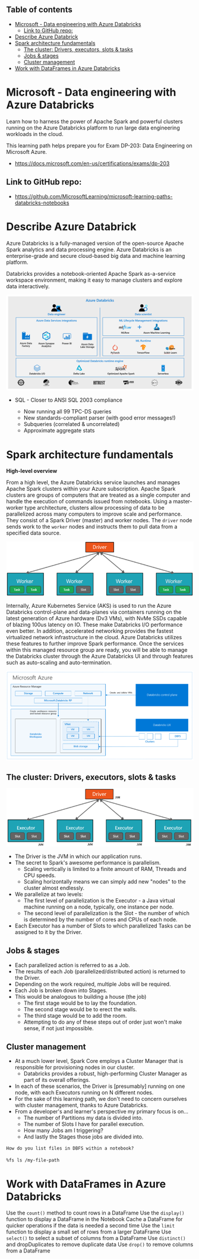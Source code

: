 

<!-- TOC ignore:true -->
## Table of contents

<!-- TOC -->

- [Microsoft - Data engineering with Azure Databricks](#microsoft---data-engineering-with-azure-databricks)
  - [Link to GitHub repo:](#link-to-github-repo)
- [Describe Azure Databrick](#describe-azure-databrick)
- [Spark architecture fundamentals](#spark-architecture-fundamentals)
  - [The cluster: Drivers, executors, slots & tasks](#the-cluster-drivers-executors-slots--tasks)
  - [Jobs & stages](#jobs--stages)
  - [Cluster management](#cluster-management)
- [Work with DataFrames in Azure Databricks](#work-with-dataframes-in-azure-databricks)

<!-- /TOC -->

# Microsoft - Data engineering with Azure Databricks

Learn how to harness the power of Apache Spark and powerful clusters running on the Azure Databricks platform to run large data engineering workloads in the cloud.

This learning path helps prepare you for Exam DP-203: Data Engineering on Microsoft Azure.

- https://docs.microsoft.com/en-us/certifications/exams/dp-203

## Link to GitHub repo:

- https://github.com/MicrosoftLearning/microsoft-learning-paths-databricks-notebooks

# Describe Azure Databrick

Azure Databricks is a fully-managed version of the open-source Apache Spark analytics and data processing engine. Azure Databricks is an enterprise-grade and secure cloud-based big data and machine learning platform.

Databricks provides a notebook-oriented Apache Spark as-a-service workspace environment, making it easy to manage clusters and explore data interactively.

![azdb1](img/azure-databricks.png)

- SQL - Closer to ANSI SQL 2003 compliance

  - Now running all 99 TPC-DS queries
  - New standards-compliant parser (with good error messages!)
  - Subqueries (correlated & uncorrelated)
  - Approximate aggregate stats


# Spark architecture fundamentals

**High-level overview**

From a high level, the Azure Databricks service launches and manages Apache Spark clusters within your Azure subscription. Apache Spark clusters are groups of computers that are treated as a single computer and handle the execution of commands issued from notebooks. Using a master-worker type architecture, clusters allow processing of data to be parallelized across many computers to improve scale and performance. They consist of a Spark Driver (master) and worker nodes. The `driver` node sends work to the `worker` nodes and instructs them to pull data from a specified data source.

![img2](img/apache-spark-physical-cluster.png)

Internally, Azure Kubernetes Service (AKS) is used to run the Azure Databricks control-plane and data-planes via containers running on the latest generation of Azure hardware (Dv3 VMs), with NvMe SSDs capable of blazing 100us latency on IO. These make Databricks I/O performance even better. In addition, accelerated networking provides the fastest virtualized network infrastructure in the cloud. Azure Databricks utilizes these features to further improve Spark performance. Once the services within this managed resource group are ready, you will be able to manage the Databricks cluster through the Azure Databricks UI and through features such as auto-scaling and auto-termination.

![img3](img/azure-databricks-architecture.png)

## The cluster: Drivers, executors, slots & tasks

![img4](img/spark-cluster-slots.png)

- The Driver is the JVM in which our application runs.
- The secret to Spark's awesome performance is parallelism.
    - Scaling vertically is limited to a finite amount of RAM, Threads and CPU speeds.
    - Scaling horizontally means we can simply add new "nodes" to the cluster almost endlessly.
- We parallelize at two levels:
    - The first level of parallelization is the Executor - a Java virtual machine running on a node, typically, one instance per node.
    - The second level of parallelization is the Slot - the number of which is determined by the number of cores and CPUs of each node.
- Each Executor has a number of Slots to which parallelized Tasks can be assigned to it by the Driver.


## Jobs & stages

- Each parallelized action is referred to as a Job.
- The results of each Job (parallelized/distributed action) is returned to the Driver.
- Depending on the work required, multiple Jobs will be required.
- Each Job is broken down into Stages.
- This would be analogous to building a house (the job)
    - The first stage would be to lay the foundation.
    - The second stage would be to erect the walls.
    - The third stage would be to add the room.
    - Attempting to do any of these steps out of order just won't make sense, if not just impossible.

## Cluster management

- At a much lower level, Spark Core employs a Cluster Manager that is responsible for provisioning nodes in our cluster.
  - Databricks provides a robust, high-performing Cluster Manager as part of its overall offerings.
- In each of these scenarios, the Driver is [presumably] running on one node, with each Executors running on N different nodes.
- For the sake of this learning path, we don't need to concern ourselves with cluster management, thanks to Azure Databricks.
- From a developer's and learner's perspective my primary focus is on...
    - The number of Partitions my data is divided into.
    - The number of Slots I have for parallel execution.
    - How many Jobs am I triggering?
    - And lastly the Stages those jobs are divided into.

```
How do you list files in DBFS within a notebook?

%fs ls /my-file-path
```


# Work with DataFrames in Azure Databricks

Use the `count()` method to count rows in a DataFrame
Use the `display()` function to display a DataFrame in the Notebook
Cache a DataFrame for quicker operations if the data is needed a second time
Use the `limit` function to display a small set of rows from a larger DataFrame
Use `select()` to select a subset of columns from a DataFrame
Use `distinct()` and dropDuplicates to remove duplicate data
Use `drop()` to remove columns from a DataFrame

